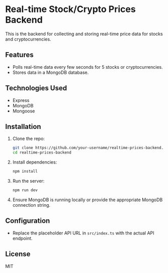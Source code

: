 # Real-time Stock/Crypto Prices Backend

This is the backend for collecting and storing real-time price data for stocks and cryptocurrencies.

## Features

- Polls real-time data every few seconds for 5 stocks or cryptocurrencies.
- Stores data in a MongoDB database.

## Technologies Used

- Express
- MongoDB
- Mongoose

## Installation

1. Clone the repo:

   ```bash
   git clone https://github.com/your-username/realtime-prices-backend.git
   cd realtime-prices-backend
   ```

2. Install dependencies:

   ```bash
   npm install
   ```

3. Run the server:

   ```bash
   npm run dev
   ```

4. Ensure MongoDB is running locally or provide the appropriate MongoDB connection string.

## Configuration

- Replace the placeholder API URL in `src/index.ts` with the actual API endpoint.

## License

MIT
